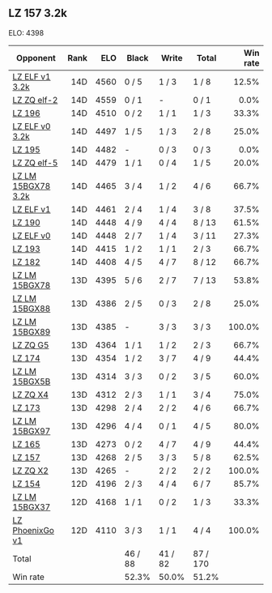 ## LZ 157 3.2k ##

ELO: 4398

Opponent | Rank | ELO | Black | Write | Total | Win rate
---------|-----:|----:|-------|-------|-------|-------:
[LZ ELF v1 3.2k](LZ%20ELF%20v1%203.2k.md) | 14D | 4560 | 0 / 5 | 1 / 3 | 1 / 8 | 12.5%
[LZ ZQ elf-2](LZ%20ZQ%20elf-2.md) | 14D | 4559 | 0 / 1 | - | 0 / 1 | 0.0%
[LZ 196](LZ%20196.md) | 14D | 4510 | 0 / 2 | 1 / 1 | 1 / 3 | 33.3%
[LZ ELF v0 3.2k](LZ%20ELF%20v0%203.2k.md) | 14D | 4497 | 1 / 5 | 1 / 3 | 2 / 8 | 25.0%
[LZ 195](LZ%20195.md) | 14D | 4482 | - | 0 / 3 | 0 / 3 | 0.0%
[LZ ZQ elf-5](LZ%20ZQ%20elf-5.md) | 14D | 4479 | 1 / 1 | 0 / 4 | 1 / 5 | 20.0%
[LZ LM 15BGX78 3.2k](LZ%20LM%2015BGX78%203.2k.md) | 14D | 4465 | 3 / 4 | 1 / 2 | 4 / 6 | 66.7%
[LZ ELF v1](LZ%20ELF%20v1.md) | 14D | 4461 | 2 / 4 | 1 / 4 | 3 / 8 | 37.5%
[LZ 190](LZ%20190.md) | 14D | 4448 | 4 / 9 | 4 / 4 | 8 / 13 | 61.5%
[LZ ELF v0](LZ%20ELF%20v0.md) | 14D | 4448 | 2 / 7 | 1 / 4 | 3 / 11 | 27.3%
[LZ 193](LZ%20193.md) | 14D | 4415 | 1 / 2 | 1 / 1 | 2 / 3 | 66.7%
[LZ 182](LZ%20182.md) | 14D | 4408 | 4 / 5 | 4 / 7 | 8 / 12 | 66.7%
[LZ LM 15BGX78](LZ%20LM%2015BGX78.md) | 13D | 4395 | 5 / 6 | 2 / 7 | 7 / 13 | 53.8%
[LZ LM 15BGX88](LZ%20LM%2015BGX88.md) | 13D | 4386 | 2 / 5 | 0 / 3 | 2 / 8 | 25.0%
[LZ LM 15BGX89](LZ%20LM%2015BGX89.md) | 13D | 4385 | - | 3 / 3 | 3 / 3 | 100.0%
[LZ ZQ G5](LZ%20ZQ%20G5.md) | 13D | 4364 | 1 / 1 | 1 / 2 | 2 / 3 | 66.7%
[LZ 174](LZ%20174.md) | 13D | 4354 | 1 / 2 | 3 / 7 | 4 / 9 | 44.4%
[LZ LM 15BGX5B](LZ%20LM%2015BGX5B.md) | 13D | 4314 | 3 / 3 | 0 / 2 | 3 / 5 | 60.0%
[LZ ZQ X4](LZ%20ZQ%20X4.md) | 13D | 4312 | 2 / 3 | 1 / 1 | 3 / 4 | 75.0%
[LZ 173](LZ%20173.md) | 13D | 4298 | 2 / 4 | 2 / 2 | 4 / 6 | 66.7%
[LZ LM 15BGX97](LZ%20LM%2015BGX97.md) | 13D | 4296 | 4 / 4 | 0 / 1 | 4 / 5 | 80.0%
[LZ 165](LZ%20165.md) | 13D | 4273 | 0 / 2 | 4 / 7 | 4 / 9 | 44.4%
[LZ 157](LZ%20157.md) | 13D | 4268 | 2 / 5 | 3 / 3 | 5 / 8 | 62.5%
[LZ ZQ X2](LZ%20ZQ%20X2.md) | 13D | 4265 | - | 2 / 2 | 2 / 2 | 100.0%
[LZ 154](LZ%20154.md) | 12D | 4196 | 2 / 3 | 4 / 4 | 6 / 7 | 85.7%
[LZ LM 15BGX37](LZ%20LM%2015BGX37.md) | 12D | 4168 | 1 / 1 | 0 / 2 | 1 / 3 | 33.3%
[LZ PhoenixGo v1](LZ%20PhoenixGo%20v1.md) | 12D | 4110 | 3 / 3 | 1 / 1 | 4 / 4 | 100.0%
Total | | | 46 / 88 | 41 / 82 | 87 / 170 | 
Win rate| | | 52.3% | 50.0% | 51.2% | 
